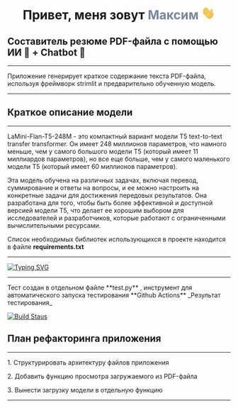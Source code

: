 <h1 align="center"> Привет, меня зовут <span style="color:#778899"> Максим </span> 
<img src="https://github.com/VoroninMaxim/project_sentiment_text_3/blob/main/Hi.gif" height="30"/></h1>

## Cоставитель резюме PDF-файла с помощью ИИ 📃 + Chatbot 🤖
<hr>
<p>Приложение генерирует краткое содержание текста PDF-файла, используя фреймворк strimlit и предварительно обученную модель.</p>
<hr> 

## Краткое описание модели
<hr>
<p>LaMini-Flan-T5-248M - это компактный вариант модели T5 text-to-text transfer transformer. Он имеет 248 миллионов параметров, 
что намного меньше, чем у самого большого модели T5 (который имеет 11 миллиардов параметров), но все еще больше, 
чем у самого маленького модели T5 (который имеет 60 миллионов параметров).</p>

<p>Эта модель обучена на различных задачах, включая перевод, суммирование и ответы на вопросы, и ее можно настроить на конкретные 
задачи для достижения передовых результатов. Она разработана для того, чтобы быть более эффективной и доступной версией модели T5, 
что делает ее хорошим выбором для исследователей и разработчиков, которые работают с ограниченными вычислительными ресурсами.</p>

Список необходимых библиотек использующихся в проекте находится в файле **requirements.txt**
<hr>

[![Typing SVG](https://readme-typing-svg.herokuapp.com?font=Fira+Code&pause=1000&color=000000&random=false&width=435&lines=Link+to+apps+in+Streamlit)](https://khdge7babttsqerttx7n5q.streamlit.app/)

<hr>
Тест создан в отдельном файле  **test.py** , инструмент для автоматического запуска тестирования  **Github Actions**
_Результат тестирования_

[![Build Staus](https://github.com/VoroninMaxim/Sum-Bot-LaMini-Flan-t5/actions/workflows/python-app.yml/badge.svg?branch=main)]()


## План рефакторинга приложения
<hr>
<p>1. Структурировать архитектуру файлов приложения</p>
<p>2. Добавить функцию просмотра загружаемого из PDF-файла</p>
<p>3. Вынести загрузку модели в отдельную функцию</p>
<hr>